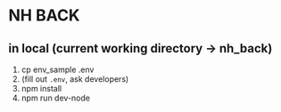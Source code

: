 # NH BACK

## in local (current working directory -> nh_back)
1. cp env_sample .env
1. (fill out `.env`, ask developers)
1. npm install
1. npm run dev-node

